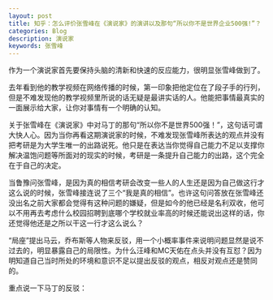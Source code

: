 ```yaml
---
layout: post
title: 知乎：怎么评价张雪峰在《演说家》的演讲以及那句“所以你不是世界企业500强!”？
categories: Blog
description: 演说家
keywords: 张雪峰
---
```


作为一个演说家首先要保持头脑的清新和快速的反应能力，很明显张雪峰做到了。

去年看到他的教学视频在网络传播的时候，第一印象把他定位在了段子手的行列，但是不难发现他的教学视频里所说的话无疑是最讲实话的人。他能把事情最真实的一面展示给大家，让你对事情有一个明确的认知。

关于张雪峰在《演说家》中对马丁的那句“所以你不是世界500强！”，这句话可谓大快人心。因为当你再看这期演说家的时候，不难发现张雪峰所表达的观点并没有把考研是为大学生唯一的出路说死。他只是在表达当你觉得自己能力不足以支撑你解决温饱问题等所面对的现实的时候，考研是一条提升自己能力的出路，这个完全在于自己的决定。

当鲁豫问张雪峰，是因为真的相信考研会改变一些人的人生还是因为自己做这行才这么说的时候，张雪峰接连说了三个“我是真的相信”。也许这句问答放在张雪峰还没出名之前大家都会觉得有这种问题的嫌疑，但是如今的他已经是名利双收，他可以不用再去考虑什么校园招聘到底哪个学校就业率高的时候还能说出这样的话，你还觉得他还是之所以干这一行才这么说么？

“局座”提出马云，乔布斯等人物来反驳，用一个小概率事件来说明问题显然是说不过去的，明显暴露自己的局限性。为什么汪峰和MC天佑在点头并没有互怼？因为明知道自己当时所处的环境和意识不足以提出反驳的观点，相反对观点还是赞同的。

重点说一下马丁的反驳：
